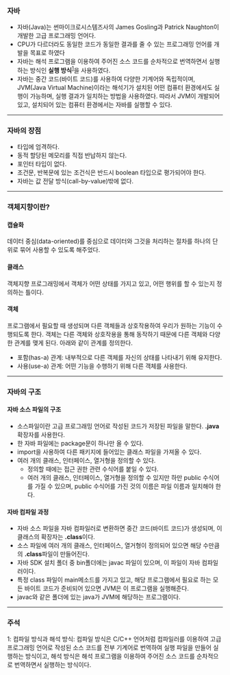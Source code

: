 ### 자바
  + 자바(Java)는 썬마이크로시스템즈사의 James Gosling과 Patrick Naughton이 개발한 고급 프로그래밍 언어다.
  + CPU가 다르더라도 동일한 코드가 동일한 결과를 줄 수 있는 프로그래밍 언어를 개발을 목표로 하였다
  + 자바는 해석 프로그램을 이용하여 주어진 소스 코드를 순차적으로 번역하면서 실행하는 방식인 **실행 방식**<sup>[1](#footnote_1)</sup>을 사용하였다.
  + 자바는 중간 코드(바이트 코드)를 사용하여 다양한 기계어와 독립적이며, JVM(Java Virtual Machine)이라는 해석기가 설치된 어떤 컴퓨터 환경에서도 실행이 가능하며, 실행 결과가 일치하는 방법을 사용하였다. 따라서 JVM이 개발되어 있고, 설치되어 있는 컴퓨터 환경에서는 자바를 실행할 수 있다.
<hr/>

### 자바의 장점 
  + 타입에 엄격하다.
  + 동적 할당된 메모리를 직접 반납하지 않는다.
  + 포인터 타입이 없다.
  + 조건문, 반복문에 있는 조건식은 반드시 boolean 타입으로 평가되어야 한다.
  + 자바는 값 전달 방식(call-by-value)밖에 없다.
<hr/>

### 객체지향이란?
#### 캡슐화
데이터 중심(data-oriented)를 중심으로 데이터와 그것을 처리하는 절차를 하나의 단위로 묶어 사용할 수 있도록 해주었다.

#### 클래스
객체지향 프로그래밍에서 객체가 어떤 상태를 가지고 있고, 어떤 행위를 할 수 있는지 정의하는 틀이다.

#### 객체
프로그램에서 필요할 때 생성되며 다른 객체들과 상호작용하여 우리가 원하는 기능이 수행되도록 한다. 객체는 다른 객체와 상호작용을 통해 동작하기 때문에 다른 객체와 다양한 관계를 맺게 된다. 아래와 같이 관계를 정의한다.
  + 포함(has-a) 관계: 내부적으로 다른 객체를 자신의 상태를 나타내기 위해 유지한다.
  + 사용(use-a) 관계: 어떤 기능을 수행하기 위해 다른 객체를 사용한다.
<hr/>

### 자바의 구조
#### 자바 소스 파일의 구조
* 소스파일이란 고급 프로그래밍 언어로 작성된 코드가 저장된 파일을 말한다. **.java** 확장자를 사용한다.
* 한 자바 파일에는 package문이 하나만 올 수 있다.
* import을 사용하여 다른 패키지에 들어있는 클래스 파일을 가져올 수 있다.
* 여러 개의 클래스, 인터페이스, 열거형을 정의할 수 있다.
  + 정의할 때에는 접근 권한 관련 수식어를 붙일 수 있다.
  + 여러 개의 클래스, 인터페이스, 열거형을 정의할 수 있지만 하만 public 수식어를 가질 수 있으며, public 수식어를 가진 것의 이름은 파일 이름과 일치해야 한다.
 
#### 자바 컴파일 과정 
+ 자바 소스 파일을 자바 컴파일러로 변환하면 중간 코드(바이트 코드)가 생성되며, 이 클래스의 확장자는 **.class**이다.
+ 소스 파일에 여러 개의 클래스, 인터페이스, 열거형이 정의되어 있으면 해당 수만큼의 **.class**파일이 만들어진다.
+ 자바 SDK 설치 폴더 중 bin폴더에는 javac 파일이 있으며, 이 파일이 자바 컴파일러이다.
+ 특정 class 파일이 main메소드를 가지고 있고, 해당 프로그램에서 필요로 하는 모든 바이트 코드가 준비되어 있으면 JVM은 이 프로그램을 실행해준다.
+ javac와 같은 폴더에 있는 java가 JVM에 해당하는 프로그램이다.

<hr/>

### 주석
<a name="footnote_1">1</a>: 컴파일 방식과 해석 방식: 컴파일 방식은 C/C++ 언어처럼 컴파일러를 이용하여 고급 프로그래밍 언어로 작성된 소스 코드를 전부 기계어로 번역하여 실행 파일을 만들어 실행하는 방식이고, 해석 방식은 해석 프로그램을 이용하여 주어진 소스 코드를
순차적으로 번역하면서 실행하는 방식이다.

